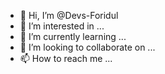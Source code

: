 - 👋 Hi, I’m @Devs-Foridul
- 👀 I’m interested in ...
- 🌱 I’m currently learning ...
- 💞️ I’m looking to collaborate on ...
- 📫 How to reach me ...

<!---
Devs-Foridul/Devs-Foridul is a ✨ special ✨ repository because its `README.md` (this file) appears on your GitHub profile.
You can click the Preview link to take a look at your changes.
--->
